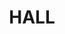---
lastmod: '2025-04-06T06:05:20+00:00'
latitude: -35.135588
layout: suburb
longitude: 149.043278
postcode: '2618'
state: ACT
title: HALL
url: /act/hall/
---